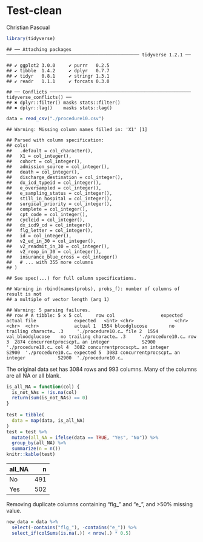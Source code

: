Test-clean
================
Christian Pascual

``` r
library(tidyverse)
```

    ## ── Attaching packages ───────────────────────────────────────────────── tidyverse 1.2.1 ──

    ## ✔ ggplot2 3.0.0     ✔ purrr   0.2.5
    ## ✔ tibble  1.4.2     ✔ dplyr   0.7.7
    ## ✔ tidyr   0.8.1     ✔ stringr 1.3.1
    ## ✔ readr   1.1.1     ✔ forcats 0.3.0

    ## ── Conflicts ──────────────────────────────────────────────────── tidyverse_conflicts() ──
    ## ✖ dplyr::filter() masks stats::filter()
    ## ✖ dplyr::lag()    masks stats::lag()

``` r
data = read_csv("./procedure10.csv")
```

    ## Warning: Missing column names filled in: 'X1' [1]

    ## Parsed with column specification:
    ## cols(
    ##   .default = col_character(),
    ##   X1 = col_integer(),
    ##   cohort = col_integer(),
    ##   admission_source = col_integer(),
    ##   death = col_integer(),
    ##   discharge_destination = col_integer(),
    ##   dx_icd_typeid = col_integer(),
    ##   e_oversampled = col_integer(),
    ##   e_sampling_status = col_integer(),
    ##   still_in_hospital = col_integer(),
    ##   surgical_priority = col_integer(),
    ##   complete = col_integer(),
    ##   cpt_code = col_integer(),
    ##   cycleid = col_integer(),
    ##   dx_icd9_cd = col_integer(),
    ##   flg_letter = col_integer(),
    ##   id = col_integer(),
    ##   v2_ed_in_30 = col_integer(),
    ##   v2_readmit_in_30 = col_integer(),
    ##   v2_reop_in_30 = col_integer(),
    ##   insurance_blue_cross = col_integer()
    ##   # ... with 355 more columns
    ## )

    ## See spec(...) for full column specifications.

    ## Warning in rbind(names(probs), probs_f): number of columns of result is not
    ## a multiple of vector length (arg 1)

    ## Warning: 5 parsing failures.
    ## row # A tibble: 5 x 5 col     row col                 expected              actual file              expected   <int> <chr>               <chr>                 <chr>  <chr>             actual 1  1554 bloodglucose        no trailing characte… .3     './procedure10.c… file 2  1554 val_bloodglucose    no trailing characte… .3     './procedure10.c… row 3  2874 concurrentprocscpt… an integer            S2900  './procedure10.c… col 4  3082 concurrentprocscpt… an integer            S2900  './procedure10.c… expected 5  3083 concurrentprocscpt… an integer            S2900  './procedure10.c…

The original data set has 3084 rows and 993 columns. Many of the columns
are all NA or all blank.

``` r
is_all_NA = function(col) {
  is_not_NAs = !is.na(col)
  return(sum(is_not_NAs) == 0)
}
 
test = tibble(
  data = map(data, is_all_NA)
) 
test = test %>% 
  mutate(all_NA = ifelse(data == TRUE, "Yes", "No")) %>% 
  group_by(all_NA) %>% 
  summarize(n = n())
knitr::kable(test)
```

| all\_NA |   n |
| :------ | --: |
| No      | 491 |
| Yes     | 502 |

Removing duplicate columns containing “flg\_” and “e\_”, and \>50%
missing value.

``` r
new_data = data %>% 
  select(-contains("flg_"), -contains("e_")) %>%
  select_if(colSums(is.na(.)) < nrow(.) * 0.5)
```

